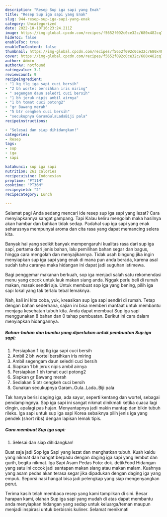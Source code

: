 ```yaml
---
description: "Resep Sup iga sapi yang Enak"
title: "Resep Sup iga sapi yang Enak"
slug: 944-resep-sup-iga-sapi-yang-enak
category: Uncategorized
date: 2022-10-10T16:23:24.211Z
image: https://img-global.cpcdn.com/recipes/f5652f092c0ce32c/680x482cq70/sup-iga-sapi-foto-resep-utama.jpg
hideToc: false
enableToc: true
enableTocContent: false
thumbnail: https://img-global.cpcdn.com/recipes/f5652f092c0ce32c/680x482cq70/sup-iga-sapi-foto-resep-utama.jpg
cover: https://img-global.cpcdn.com/recipes/f5652f092c0ce32c/680x482cq70/sup-iga-sapi-foto-resep-utama.jpg
author: Admin
authorAv: notfound
ratingvalue: 3.1
reviewcount: 9
recipeingredient:
- "1 kg tlg iga sapi cuci bersih"
- "2 bh wortel bersihkan iris miring"
- " segengam daun seledri cuci bersih"
- "1 bh jeruk nipis ambil airnya"
- "1 bh tomat cuci potong2"
- "gr Bawang merah"
- "5 btr cengkeh cuci bersih"
- "secukupnya GaramGulaLadaBiji pala"
recipeinstructions:

- "Selesai dan siap dihidangkan!"
categories:
- Resep
tags:
- sup
- iga
- sapi

katakunci: sup iga sapi 
nutrition: 261 calories
recipecuisine: Indonesian
preptime: "PT11M"
cooktime: "PT36M"
recipeyield: "2"
recipecategory: Lunch

---
```



Selamat pagi Anda sedang mencari ide resep sup iga sapi yang lezat? Cara menyiapkannya sangat gampang. Tapi Kalau keliru mengolah maka hasilnya akan hambar dan bahkan tidak sedap. Padahal sup iga sapi yang enak seharusnya mempunyai aroma dan cita rasa yang dapat memancing selera kita.


Banyak hal yang sedikit banyak mempengaruhi kualitas rasa dari sup iga sapi, pertama dari jenis bahan, lalu pemilihan bahan segar dan bagus, hingga cara mengolah dan menyajikannya. Tidak usah bingung jika ingin menyiapkan sup iga sapi yang enak di mana pun anda berada, karena asal sudah tahu caranya maka hidangan ini dapat jadi suguhan istimewa.

Bagi penggemar makanan berkuah, sop iga menjadi salah satu rekomendasi menu yang cocok untuk lauk makan siang anda. Nggak perlu beli di rumah makan, masak sendiri aja. Untuk membuat sop iga yang bening, pilih iga sapi lokal yang tak terlalu tebal lemaknya.


Nah, kali ini kita coba, yuk, kreasikan sup iga sapi sendiri di rumah. Tetap dengan bahan sederhana, sajian ini bisa memberi manfaat untuk membantu menjaga kesehatan tubuh kita. Anda dapat membuat Sup iga sapi menggunakan 8 bahan dan 0 tahap pembuatan. Berikut ini cara dalam menyiapkan hidangannya.

<!--inarticleads1-->

##### Bahan-bahan dan bumbu yang diperlukan untuk pembuatan Sup iga sapi:

1. Persiapkan 1 kg tlg iga sapi cuci bersih
1. Ambil 2 bh wortel bersihkan iris miring
1. Ambil  segengam daun seledri cuci bersih
1. Siapkan 1 bh jeruk nipis ambil airnya
1. Persiapkan 1 bh tomat cuci potong2
1. Siapkan gr Bawang merah
1. Sediakan 5 btr cengkeh cuci bersih
1. Gunakan secukupnya Garam..Gula..Lada..Biji pala


Tak hanya berisi daging iga, ada sayur, seperti kentang dan wortel, sebagai pendampingnya. Sop iga sapi ini sangat nikmat dinikmati ketika cuaca lagi dingin, apalagi pas hujan. Menyantapnya jadi makin mantap dan bikin tubuh rileks. Iga sapi untuk sup iga sapi Korea sebaiknya pilih jenis iga yang pendek (short ribs) dengan lapisan lemak tipis. 

<!--inarticleads2-->

##### Cara membuat Sup iga sapi:


1. Selesai dan siap dihidangkan!

Buat saja jadi Sop Iga Sapi yang lezat dan menghatkan tubuh. Kuah kaldu yang nikmat dan hangat berpadu dengan daging iga sapi yang lembut dan gurih, begitu nikmat. Iga Sapi Asam Pedas Foto: dok. detikFood Hidangan yang satu ini cocok jadi santapan makan siang atau makan malam. Kuahnya yang asam pedas akan terasa segar jika dipadukan dengan daging iga yang empuk. Seporsi nasi hangat bisa jadi pelengkap yang siap mengenyangkan perut. 

Terima kasih telah membaca resep yang kami tampilkan di sini. Besar harapan kami, olahan Sup iga sapi yang mudah di atas dapat membantu anda menyiapkan hidangan yang sedap untuk keluarga/teman maupun menjadi inspirasi untuk berbisnis kuliner. Selamat menikmati
